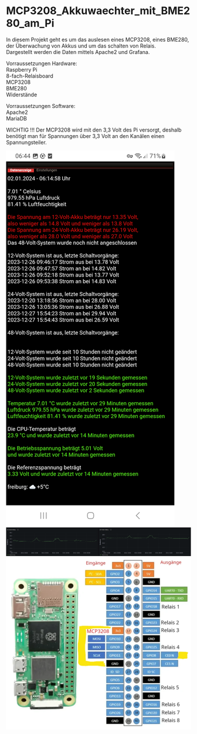 # MCP3208_Akkuwaechter_mit_BME280_am_Pi
In diesem Projekt geht es um das auslesen eines MCP3208, eines BME280, der Überwachung von Akkus und um das schalten von Relais.\
Dargestellt werden die Daten mittels Apache2 und Grafana.

Vorraussetzungen Hardware:\
Raspberry Pi\
8-fach-Relaisboard\
MCP3208\
BME280\
Widerstände

Vorraussetzungen Software:\
Apache2\
MariaDB

WICHTIG !!!
Der MCP3208 wird mit den 3,3 Volt des Pi versorgt, deshalb benötigt man für Spannungen über 3,3 Volt an den Kanälen einen Spannungsteiler.

![alt text](https://github.com/FredFeuerstein0815/MCP3208_Akkuwaechter_mit_BME280_am_Pi/blob/main/Screenshot_Pi_Zero.jpg)
![alt text](https://github.com/FredFeuerstein0815/MCP3208_Akkuwaechter_mit_BME280_am_Pi/blob/main/akkuspannung_grafana.png)
![alt text](https://github.com/FredFeuerstein0815/MCP3208_Akkuwaechter_mit_BME280_am_Pi/blob/main/pi_mit_mcp3208_und_relaisboard.webp)
